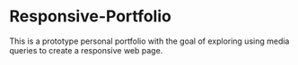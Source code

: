 # Responsive-Portfolio

This is a prototype personal portfolio with the goal of exploring using media queries to create a responsive web page.